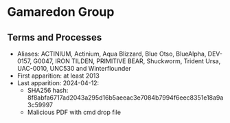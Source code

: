 # Gamaredon Group


## Terms and Processes 
- Aliases: ACTINIUM, Actinium, Aqua Blizzard, Blue Otso, BlueAlpha, DEV-0157, G0047, IRON TILDEN, PRIMITIVE BEAR, Shuckworm, Trident Ursa, UAC-0010, UNC530 and Winterflounder 
- First apparition: at least 2013
- Last apparition: 2024-04-12: 
    - SHA256 hash:	8f8abfa6717ad2043a295d16b5aeeac3e7084b7994f6eec8351e18a9a3c59997
	- Malicious PDF with cmd drop file
